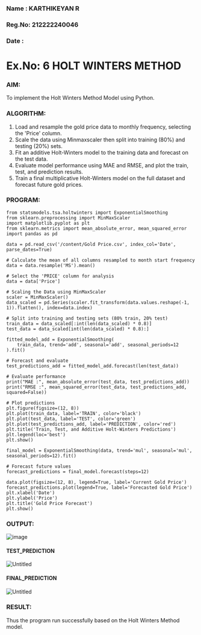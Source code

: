 ### Name  : KARTHIKEYAN R 
### Reg.No: 212222240046
### Date  : 

# Ex.No: 6               HOLT WINTERS METHOD
### AIM:
   To implement the Holt Winters Method Model using Python.
### ALGORITHM:
1. Load and resample the gold price data to monthly frequency, selecting the 'Price' column.
2. Scale the data using Minmaxscaler then split into training (80%) and testing (20%) sets.
3. Fit an additive Holt-Winters model to the training data and forecast on the test data.
4. Evaluate model performance using MAE and RMSE, and plot the train, test, and prediction results.
5. Train a final multiplicative Holt-Winters model on the full dataset and forecast future gold prices.
### PROGRAM:
```
from statsmodels.tsa.holtwinters import ExponentialSmoothing
from sklearn.preprocessing import MinMaxScaler
import matplotlib.pyplot as plt
from sklearn.metrics import mean_absolute_error, mean_squared_error
import pandas as pd

data = pd.read_csv('/content/Gold Price.csv', index_col='Date', parse_dates=True)

# Calculate the mean of all columns resampled to month start frequency
data = data.resample('MS').mean() 

# Select the 'PRICE' column for analysis
data = data['Price']

# Scaling the Data using MinMaxScaler 
scaler = MinMaxScaler()
data_scaled = pd.Series(scaler.fit_transform(data.values.reshape(-1, 1)).flatten(), index=data.index)

# Split into training and testing sets (80% train, 20% test)
train_data = data_scaled[:int(len(data_scaled) * 0.8)]
test_data = data_scaled[int(len(data_scaled) * 0.8):]

fitted_model_add = ExponentialSmoothing(
    train_data, trend='add', seasonal='add', seasonal_periods=12
).fit()

# Forecast and evaluate
test_predictions_add = fitted_model_add.forecast(len(test_data))

# Evaluate performance
print("MAE :", mean_absolute_error(test_data, test_predictions_add))
print("RMSE :", mean_squared_error(test_data, test_predictions_add, squared=False))

# Plot predictions
plt.figure(figsize=(12, 8))
plt.plot(train_data, label='TRAIN', color='black')
plt.plot(test_data, label='TEST', color='green')
plt.plot(test_predictions_add, label='PREDICTION', color='red')
plt.title('Train, Test, and Additive Holt-Winters Predictions')
plt.legend(loc='best')
plt.show()

final_model = ExponentialSmoothing(data, trend='mul', seasonal='mul', seasonal_periods=12).fit()

# Forecast future values
forecast_predictions = final_model.forecast(steps=12)

data.plot(figsize=(12, 8), legend=True, label='Current Gold Price')
forecast_predictions.plot(legend=True, label='Forecasted Gold Price')
plt.xlabel('Date')
plt.ylabel('Price')
plt.title('Gold Price Forecast')
plt.show()
```

### OUTPUT:

![image](https://github.com/user-attachments/assets/d5e9e423-badf-43e8-a20a-f11dbaf47d2d)


#### TEST_PREDICTION
![Untitled](https://github.com/user-attachments/assets/babcd073-db02-49c6-889b-1e67e042bb0c)

#### FINAL_PREDICTION
![Untitled](https://github.com/user-attachments/assets/49696fd9-e49a-4436-83de-07b43db8ed31)

### RESULT:
Thus the program run successfully based on the Holt Winters Method model.
